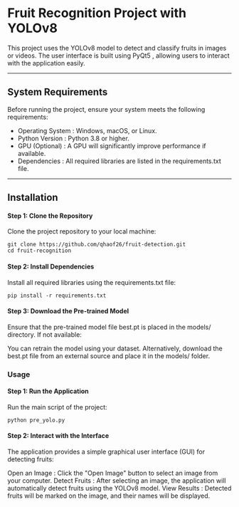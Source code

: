 # Fruit Recognition Project with YOLOv8
This project uses the YOLOv8 model to detect and classify fruits in images or videos. The user interface is built using PyQt5 , allowing users to interact with the application easily.

----
## System Requirements
Before running the project, ensure your system meets the following requirements:

- Operating System : Windows, macOS, or Linux.
- Python Version : Python 3.8 or higher.
- GPU (Optional) : A GPU will significantly improve performance if available.
- Dependencies : All required libraries are listed in the requirements.txt file.

---
## Installation
#### Step 1: Clone the Repository
Clone the project repository to your local machine:
```
git clone https://github.com/qhaof26/fruit-detection.git
cd fruit-recognition
```
#### Step 2: Install Dependencies
Install all required libraries using the requirements.txt file:
```
pip install -r requirements.txt
```
#### Step 3: Download the Pre-trained Model
Ensure that the pre-trained model file best.pt is placed in the models/ directory. If not available:

You can retrain the model using your dataset.
Alternatively, download the best.pt file from an external source and place it in the models/ folder.

### Usage
#### Step 1: Run the Application
Run the main script of the project:
```
python pre_yolo.py
```
#### Step 2: Interact with the Interface
The application provides a simple graphical user interface (GUI) for detecting fruits:

Open an Image :
Click the "Open Image" button to select an image from your computer.
Detect Fruits :
After selecting an image, the application will automatically detect fruits using the YOLOv8 model.
View Results :
Detected fruits will be marked on the image, and their names will be displayed.
